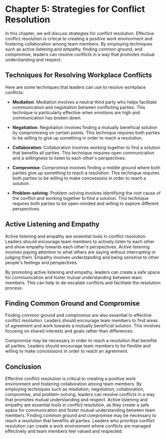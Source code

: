 Chapter 5: Strategies for Conflict Resolution
=============================================

In this chapter, we will discuss strategies for conflict resolution. Effective conflict resolution is critical to creating a positive work environment and fostering collaboration among team members. By employing techniques such as active listening and empathy, finding common ground, and compromise, leaders can resolve conflicts in a way that promotes mutual understanding and respect.

Techniques for Resolving Workplace Conflicts
--------------------------------------------

Here are some techniques that leaders can use to resolve workplace conflicts:

* **Mediation**: Mediation involves a neutral third party who helps facilitate communication and negotiation between conflicting parties. This technique is particularly effective when emotions are high and communication has broken down.

* **Negotiation**: Negotiation involves finding a mutually beneficial solution by compromising on certain points. This technique requires both parties to be willing to give up something in order to reach a resolution.

* **Collaboration**: Collaboration involves working together to find a solution that benefits all parties. This technique requires open communication and a willingness to listen to each other's perspectives.

* **Compromise**: Compromise involves finding a middle ground where both parties give up something to reach a resolution. This technique requires both parties to be willing to make concessions in order to reach a solution.

* **Problem-solving**: Problem-solving involves identifying the root cause of the conflict and working together to find a solution. This technique requires both parties to be open-minded and willing to explore different perspectives.

Active Listening and Empathy
----------------------------

Active listening and empathy are essential tools in conflict resolution. Leaders should encourage team members to actively listen to each other and show empathy towards each other's perspectives. Active listening involves paying attention to what others are saying without interrupting or judging them. Empathy involves understanding and being sensitive to other people's feelings and perspectives.

By promoting active listening and empathy, leaders can create a safe space for communication and foster mutual understanding between team members. This can help to de-escalate conflicts and facilitate the resolution process.

Finding Common Ground and Compromise
------------------------------------

Finding common ground and compromise are also essential to effective conflict resolution. Leaders should encourage team members to find areas of agreement and work towards a mutually beneficial solution. This involves focusing on shared interests and goals rather than differences.

Compromise may be necessary in order to reach a resolution that benefits all parties. Leaders should encourage team members to be flexible and willing to make concessions in order to reach an agreement.

Conclusion
----------

Effective conflict resolution is critical to creating a positive work environment and fostering collaboration among team members. By employing techniques such as mediation, negotiation, collaboration, compromise, and problem-solving, leaders can resolve conflicts in a way that promotes mutual understanding and respect. Active listening and empathy are essential tools in conflict resolution, as they create a safe space for communication and foster mutual understanding between team members. Finding common ground and compromise may be necessary to reach a resolution that benefits all parties. Leaders who prioritize conflict resolution can create a work environment where conflicts are managed effectively and team members feel valued and respected.
